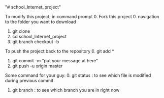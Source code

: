 "# school_Internet_project" 

To modify this project, in command prompt
0. Fork this project
0. navigation to the folder you want to download
1. git clone <the link>
2. cd school_Internet_project
3. git branch checkout -b <your-name>


To push the project back to the repository
0. git add *
1. git commit -m "put your message at here"
2. git push -u origin master


Some command for your guy:
0. git status : to see which file is modified during previous commit
1. git branch : to see which branch you are in right now